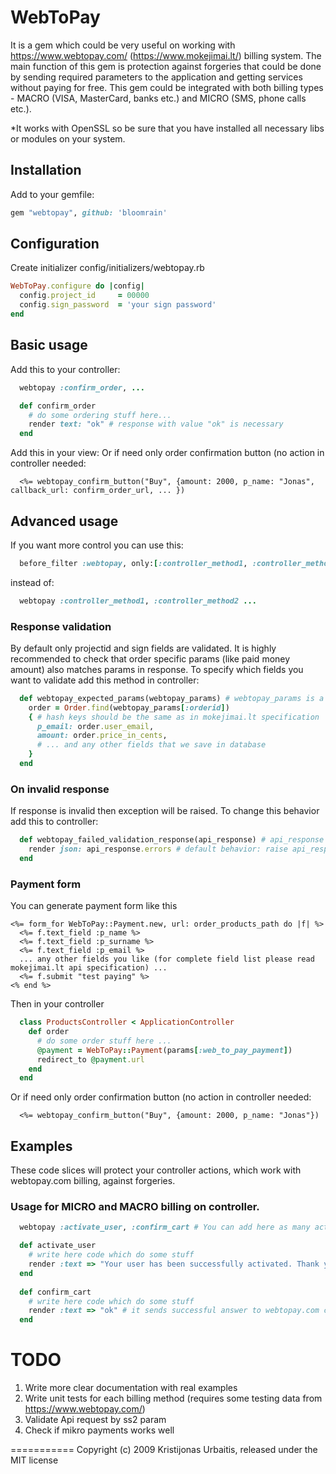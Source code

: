 # WebToPay

It is a gem which could be very useful on working with https://www.webtopay.com/ (https://www.mokejimai.lt/) billing system.
The main function of this gem is protection against forgeries that could be done by sending required parameters to the application and getting services without paying for free.
This gem could be integrated with both billing types - MACRO (VISA, MasterCard, banks etc.) and MICRO (SMS, phone calls etc.).

*It works with OpenSSL so be sure that you have installed all necessary libs or modules on your system.

## Installation

Add to your gemfile:

```ruby
gem "webtopay", github: 'bloomrain'
```

## Configuration

Create initializer
config/initializers/webtopay.rb

```ruby
WebToPay.configure do |config|
  config.project_id     = 00000
  config.sign_password  = 'your sign password'
end
```

## Basic usage

Add this to your controller:
```ruby
  webtopay :confirm_order, ...

  def confirm_order
    # do some ordering stuff here...
    render text: "ok" # response with value "ok" is necessary
  end
```

Add this in your view:
Or if need only order confirmation button (no action in controller needed:
```erb
  <%= webtopay_confirm_button("Buy", {amount: 2000, p_name: "Jonas", callback_url: confirm_order_url, ... })
```


## Advanced usage

If you want more control you can use this:
```ruby
  before_filter :webtopay, only:[:controller_method1, :controller_method2] ...
```
instead of:
```ruby
  webtopay :controller_method1, :controller_method2 ...
```

### Response validation

By default only projectid and sign fields are validated. It is highly recommended to check that order specific params
(like paid money amount) also matches params in response.
To specify which fields you want to validate add this method in controller:

```ruby
  def webtopay_expected_params(webtopay_params) # webtopay_params is a hash returned from mokejimai.lt
    order = Order.find(webtopay_params[:orderid])
    { # hash keys should be the same as in mokejimai.lt specification
      p_email: order.user_email,
      amount: order.price_in_cents,
      # ... and any other fields that we save in database
    }
  end
```

### On invalid response

If response is invalid then exception will be raised. To change this behavior add this to controller:
```ruby
  def webtopay_failed_validation_response(api_response) # api_response is instance of WebToPay::Response
    render json: api_response.errors # default behavior: raise api_response.errors.first
  end
```

### Payment form

You can generate payment form like this

```erb
<%= form_for WebToPay::Payment.new, url: order_products_path do |f| %>
  <%= f.text_field :p_name %>
  <%= f.text_field :p_surname %>
  <%= f.text_field :p_email %>
  ... any other fields you like (for complete field list please read mokejimai.lt api specification) ...
  <%= f.submit "test paying" %>
<% end %>
```

Then in your controller
```ruby
  class ProductsController < ApplicationController
    def order
      # do some order stuff here ...
      @payment = WebToPay::Payment(params[:web_to_pay_payment])
      redirect_to @payment.url
    end
  end
```

Or if need only order confirmation button (no action in controller needed:
```erb
  <%= webtopay_confirm_button("Buy", {amount: 2000, p_name: "Jonas"})
```

## Examples

These code slices will protect your controller actions, which work with webtopay.com billing, against forgeries.

### Usage for MICRO and MACRO billing on controller.

```ruby
  webtopay :activate_user, :confirm_cart # You can add here as many actions as you want

  def activate_user
    # write here code which do some stuff
    render :text => "Your user has been successfully activated. Thank you!" # it sends SMS answer
  end
  
  def confirm_cart
    # write here code which do some stuff
    render :text => "ok" # it sends successful answer to webtopay.com crawler
  end
```


TODO
===========

1. Write more clear documentation with real examples
2. Write unit tests for each billing method (requires some testing data from https://www.webtopay.com/)
3. Validate Api request by ss2 param
4. Check if mikro payments works well

===========
Copyright (c) 2009 Kristijonas Urbaitis, released under the MIT license
